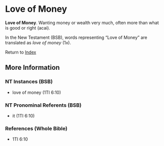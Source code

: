 # Love of Money
**Love of Money**. 
Wanting money or wealth very much, often more than what is good or right (acai). 




In the New Testament (BSB), words representing “Love of Money” are translated as 
*love of money* (1x). 


Return to [Index](00-Index.md)

## More Information

### NT Instances (BSB)

* love of money (1TI 6:10)



### NT Pronominal Referents (BSB)

* it (1TI 6:10)



### References (Whole Bible)

* 1TI 6:10



